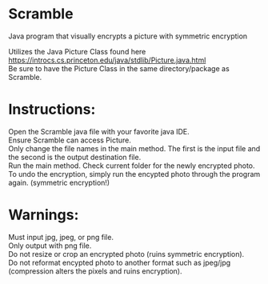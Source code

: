 # Scramble
Java program that visually encrypts a picture with symmetric encryption    

Utilizes the Java Picture Class found here https://introcs.cs.princeton.edu/java/stdlib/Picture.java.html    
Be sure to have the Picture Class in the same directory/package as Scramble.

# Instructions:
Open the Scramble java file with your favorite java IDE.    
Ensure Scramble can access Picture.    
Only change the file names in the main method. The first is the input file and the second is the output destination file.    
Run the main method. Check current folder for the newly encrypted photo.    
To undo the encryption, simply run the encypted photo through the program again. (symmetric encryption!)    

# Warnings:
Must input jpg, jpeg, or png file.    
Only output with png file.    
Do not resize or crop an encrypted photo (ruins symmetric encryption).    
Do not reformat encypted photo to another format such as jpeg/jpg (compression alters the pixels and ruins encryption).    

